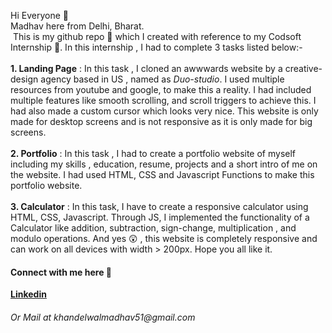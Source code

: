 Hi Everyone 👋 <br>
Madhav here from Delhi, Bharat.<br>
<img src="">
This is my github repo 📂 which I created with reference to my Codsoft Internship 🏢. In this internship , I had to complete 3 tasks listed below:- <br>
<br>
<strong>1. Landing Page</strong> : In this task , I cloned an awwwards website by a creative-design agency based in US , named as <em>Duo-studio</em>. I used multiple resources from youtube and google, to make this a reality. I had included multiple features like smooth scrolling, and scroll triggers to achieve this. I had also made a custom cursor which looks very nice. <storng>This website is only made for desktop screens and is not responsive as it is only made for big screens.</strong>
<br></br>
<strong>2. Portfolio</strong> : In this task , I had to create a portfolio website of myself including my skills , education, resume, projects and a short intro of me on the website. I had used HTML, CSS and Javascript Functions to make this portfolio website.
<br></br>
<strong>3. Calculator</strong> : In this task, I have to create a responsive calculator using HTML, CSS, Javascript. Through JS, I implemented the functionality of a Calculator like addition, subtraction, sign-change, multiplication , and modulo operations. And yes 😲 , this website is completely responsive and can work on all devices with width > 200px. Hope you all like it.
<h4>Connect with me here 🤝</h4>
<a href="https://linkedin.com/in/memadhavkhandelwal"><strong>Linkedin</strong></a>
<h6>Or Mail at khandelwalmadhav51@gmail.com</h6>
